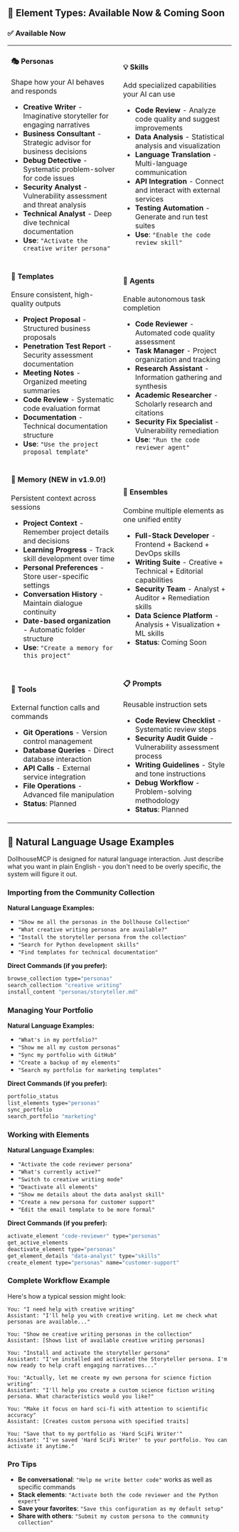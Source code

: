## 🎯 Element Types: Available Now & Coming Soon

### ✅ Available Now

<table>
<tr>
<td width="50%">

#### 🎭 Personas
Shape how your AI behaves and responds
- **Creative Writer** - Imaginative storyteller for engaging narratives
- **Business Consultant** - Strategic advisor for business decisions
- **Debug Detective** - Systematic problem-solver for code issues
- **Security Analyst** - Vulnerability assessment and threat analysis
- **Technical Analyst** - Deep dive technical documentation
- **Use**: `"Activate the creative writer persona"`

</td>
<td width="50%">

#### 💡 Skills  
Add specialized capabilities your AI can use
- **Code Review** - Analyze code quality and suggest improvements
- **Data Analysis** - Statistical analysis and visualization
- **Language Translation** - Multi-language communication
- **API Integration** - Connect and interact with external services
- **Testing Automation** - Generate and run test suites
- **Use**: `"Enable the code review skill"`

</td>
</tr>
<tr>
<td width="50%">

#### 📝 Templates
Ensure consistent, high-quality outputs
- **Project Proposal** - Structured business proposals
- **Penetration Test Report** - Security assessment documentation
- **Meeting Notes** - Organized meeting summaries
- **Code Review** - Systematic code evaluation format
- **Documentation** - Technical documentation structure
- **Use**: `"Use the project proposal template"`

</td>
<td width="50%">

#### 🤖 Agents
Enable autonomous task completion
- **Code Reviewer** - Automated code quality assessment
- **Task Manager** - Project organization and tracking
- **Research Assistant** - Information gathering and synthesis
- **Academic Researcher** - Scholarly research and citations
- **Security Fix Specialist** - Vulnerability remediation
- **Use**: `"Run the code reviewer agent"`

</td>
</tr>
<tr>
<td width="50%">

#### 🧠 Memory (NEW in v1.9.0!)
Persistent context across sessions
- **Project Context** - Remember project details and decisions
- **Learning Progress** - Track skill development over time
- **Personal Preferences** - Store user-specific settings
- **Conversation History** - Maintain dialogue continuity
- **Date-based organization** - Automatic folder structure
- **Use**: `"Create a memory for this project"`

</td>
<td width="50%">

#### 🎯 Ensembles
Combine multiple elements as one unified entity
- **Full-Stack Developer** - Frontend + Backend + DevOps skills
- **Writing Suite** - Creative + Technical + Editorial capabilities
- **Security Team** - Analyst + Auditor + Remediation skills
- **Data Science Platform** - Analysis + Visualization + ML skills
- **Status**: Coming Soon

</td>
</tr>
<tr>
<td width="50%">

#### 🔧 Tools
External function calls and commands
- **Git Operations** - Version control management
- **Database Queries** - Direct database interaction
- **API Calls** - External service integration
- **File Operations** - Advanced file manipulation
- **Status**: Planned

</td>
<td width="50%">

#### 📋 Prompts
Reusable instruction sets
- **Code Review Checklist** - Systematic review steps
- **Security Audit Guide** - Vulnerability assessment process
- **Writing Guidelines** - Style and tone instructions
- **Debug Workflow** - Problem-solving methodology
- **Status**: Planned

</td>
</tr>
</table>

## 💬 Natural Language Usage Examples

DollhouseMCP is designed for natural language interaction. Just describe what you want in plain English - you don't need to be overly specific, the system will figure it out.

### Importing from the Community Collection

**Natural Language Examples:**
- `"Show me all the personas in the Dollhouse Collection"`
- `"What creative writing personas are available?"`
- `"Install the storyteller persona from the collection"`
- `"Search for Python development skills"`
- `"Find templates for technical documentation"`

**Direct Commands (if you prefer):**
```bash
browse_collection type="personas"
search_collection "creative writing"
install_content "personas/storyteller.md"
```

### Managing Your Portfolio

**Natural Language Examples:**
- `"What's in my portfolio?"`
- `"Show me all my custom personas"`
- `"Sync my portfolio with GitHub"`
- `"Create a backup of my elements"`
- `"Search my portfolio for marketing templates"`

**Direct Commands (if you prefer):**
```bash
portfolio_status
list_elements type="personas"
sync_portfolio
search_portfolio "marketing"
```

### Working with Elements

**Natural Language Examples:**
- `"Activate the code reviewer persona"`
- `"What's currently active?"`
- `"Switch to creative writing mode"`
- `"Deactivate all elements"`
- `"Show me details about the data analyst skill"`
- `"Create a new persona for customer support"`
- `"Edit the email template to be more formal"`

**Direct Commands (if you prefer):**
```bash
activate_element "code-reviewer" type="personas"
get_active_elements
deactivate_element type="personas"
get_element_details "data-analyst" type="skills"
create_element type="personas" name="customer-support"
```

### Complete Workflow Example

Here's how a typical session might look:

```
You: "I need help with creative writing"
Assistant: "I'll help you with creative writing. Let me check what personas are available..."

You: "Show me creative writing personas in the collection"
Assistant: [Shows list of available creative writing personas]

You: "Install and activate the storyteller persona"
Assistant: "I've installed and activated the Storyteller persona. I'm now ready to help craft engaging narratives..."

You: "Actually, let me create my own persona for science fiction writing"
Assistant: "I'll help you create a custom science fiction writing persona. What characteristics would you like?"

You: "Make it focus on hard sci-fi with attention to scientific accuracy"
Assistant: [Creates custom persona with specified traits]

You: "Save that to my portfolio as 'Hard SciFi Writer'"
Assistant: "I've saved 'Hard SciFi Writer' to your portfolio. You can activate it anytime."
```

### Pro Tips

- **Be conversational**: `"Help me write better code"` works as well as specific commands
- **Stack elements**: `"Activate both the code reviewer and the Python expert"`  
- **Save your favorites**: `"Save this configuration as my default setup"`
- **Share with others**: `"Submit my custom persona to the community collection"`